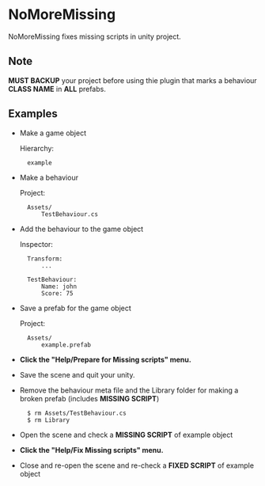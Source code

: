 # NoMoreMissing
 
NoMoreMissing fixes missing scripts in unity project.

## Note

**MUST BACKUP** your project before using thie plugin that marks a behaviour **CLASS NAME** in **ALL** prefabs. 

## Examples

* Make a game object

    Hierarchy:

        example

* Make a behaviour

    Project:
        
        Assets/
            TestBehaviour.cs

* Add the behaviour to the game object 

    Inspector:

        Transform:
            ...

        TestBehaviour:
            Name: john
            Score: 75 

* Save a prefab for the game object

    Project:
        
        Assets/
            example.prefab

* **Click the "Help/Prepare for Missing scripts" menu.**

* Save the scene and quit your unity.

* Remove the behaviour meta file and the Library folder for making a broken prefab (includes **MISSING SCRIPT**)

        $ rm Assets/TestBehaviour.cs
        $ rm Library

* Open the scene and check a **MISSING SCRIPT** of example object

* **Click the "Help/Fix Missing scripts" menu.**

* Close and re-open the scene and re-check a **FIXED SCRIPT** of example object
